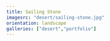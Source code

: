 ```yaml
---
title: Sailing Stone
imagesrc: "desert/sailing-stone.jpg"
orientation: landscape
galleries: ["desert","portfolio"]
---
```

